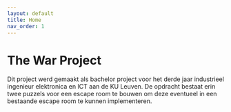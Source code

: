 ```yaml
---
layout: default
title: Home
nav_order: 1
---
```


# The War Project

Dit project werd gemaakt als bachelor project voor het derde jaar industrieel ingenieur elektronica en ICT aan de KU Leuven. De opdracht bestaat erin twee puzzels voor een escape room te bouwen om deze eventueel in een bestaande escape room te kunnen implementeren. 
